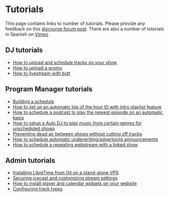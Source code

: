# Tutorials

This page contains links to number of tutorials.
Please provide any feedback on this [discourse forum post](https://discourse.libretime.org/t/new-tutorials-available-on-libretime-wiki/270/2).
There are also a number of tutorials in Spanish on [Vimeo](https://vimeo.com/user90812787)

## DJ tutorials
* [How to upload and schedule tracks on your show](upload-tracks.md)
* [How to upload a promo](upload-promo.md)
* [How to livestream with butt](livestream.md)

## Program Manager tutorials
* [Building a schedule](build-schedule.md)
* [How to set up an automatic top of the hour ID with intro playlist feature](top-of-hour-id.md)
* [How to schedule a podcast to play the newest episode on an automatic basis](podcast.md)
* [How to setup a Auto DJ to play music from certain genres for unscheduled shows](autodj.md)
* [Preventing dead air between shows without cutting off tracks](outro-playlist.md)
* [How to schedule automatic underwriting/advertising announcements](underwriting.md)
* [How to schedule a repeating webstream with a linked show](webstream-link.md)

## Admin tutorials
* [Installing LibreTime from Git on a stand-alone VPS](install-vps.md)
* [Securing icecast and customizing stream settings ](stream-settings.md)
* [How to install player and calendar widgets on your website](widgets.md)
* [Configuring track types](track-types.md)
